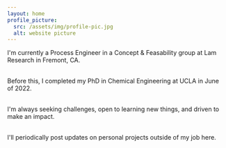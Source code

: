 ```yaml
---
layout: home
profile_picture:
  src: /assets/img/profile-pic.jpg
  alt: website picture
---
```


<p>
  I'm currently a Process Engineer in a Concept & Feasability group at Lam Research in Fremont, CA. <br><br> 
  
  Before this, I completed my PhD in Chemical Engineering at UCLA in June of 2022. <br><br> 
   
  I'm always seeking challenges, open to learning new things, and driven to make an impact. <br><br> 
  
  I'll periodically post updates on personal projects outside of my job here.
</p>
